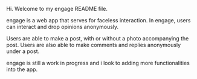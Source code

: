 Hi. Welcome to my engage README file.

engage is a web app that serves for faceless interaction. In engage, users can interact and drop opinions anonymously.

Users are able to make a post, with or without a photo accompanying the post. Users are also able to make comments and replies anonymously under a post.

engage is still a work in progress and i look to adding more functionalities into the app.

